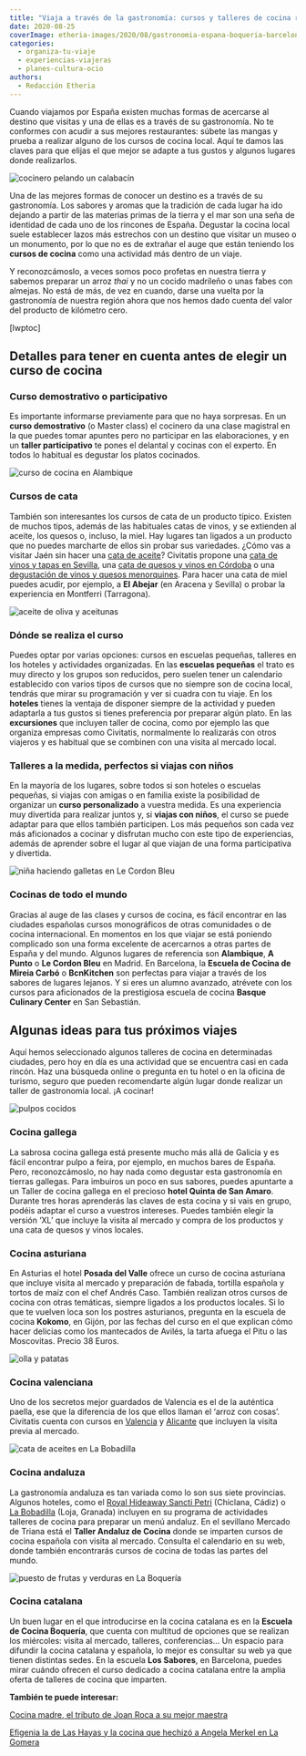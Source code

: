 ```yaml
---
title: "Viaja a través de la gastronomía: cursos y talleres de cocina regional en España"
date: 2020-08-25
coverImage: etheria-images/2020/08/gastronomia-espana-boqueria-barcelona.jpg
categories: 
  - organiza-tu-viaje
  - experiencias-viajeras
  - planes-cultura-ocio
authors: 
  - Redacción Etheria
---
```


Cuando viajamos por España existen muchas formas de acercarse al destino que visitas y 
una de ellas es a través de su gastronomía. No te conformes con acudir a sus mejores 
restaurantes: súbete las mangas y prueba a realizar alguno de los cursos de cocina 
local. Aquí te damos las claves para que elijas el que mejor se adapte a tus gustos y 
algunos lugares donde realizarlos. 

![cocinero pelando un calabacín](etheria-images/2020/08/gastronomia-calabacin.jpg "Prueba a realizar un taller de cocina en tus viajes por España, no te arrepentirás. © Caroline Attwood")

Una de las mejores formas de conocer un destino es a través de su gastronomía. Los 
sabores y aromas que la tradición de cada lugar ha ido dejando a partir de las materias 
primas de la tierra y el mar son una seña de identidad de cada uno de los rincones de 
España. Degustar la cocina local suele establecer lazos más estrechos con un destino que 
visitar un museo o un monumento, por lo que no es de extrañar el auge que están teniendo 
los **cursos de cocina** como una actividad más dentro de un viaje. 

Y reconozcámoslo, a veces somos poco profetas en nuestra tierra y sabemos preparar un 
arroz _thai_ y no un cocido madrileño o unas fabes con almejas. No está de más, de vez 
en cuando, darse una vuelta por la gastronomía de nuestra región ahora que nos hemos 
dado cuenta del valor del producto de kilómetro cero. 

\[lwptoc\]

## Detalles para tener en cuenta antes de elegir un curso de cocina

### Curso demostrativo o participativo

Es importante informarse previamente para que no haya sorpresas. En un **curso 
demostrativo** (o Master class) el cocinero da una clase magistral en la que puedes 
tomar apuntes pero no participar en las elaboraciones, y en un **taller participativo** 
te pones el delantal y cocinas con el experto. En todos lo habitual es degustar los 
platos cocinados. 

![curso de cocina en Alambique](etheria-images/2020/08/gatronomia-espanola-curso-alambique.jpg "Curso de cocina en Alambique. © SG")

### Cursos de cata

También son interesantes los cursos de cata de un producto típico. Existen de muchos 
tipos, además de las habituales catas de vinos, y se extienden al aceite, los quesos o, 
incluso, la miel. Hay lugares tan ligados a un producto que no puedes marcharte de ellos 
sin probar sus variedades. ¿Cómo vas a visitar Jaén sin hacer una [cata de 
aceite](https://www.civitatis.com/es/ubeda/cata-aceites-jaen/?aid=10211)? Civitatis 
propone una [cata de vinos y tapas en 
Sevilla](https://www.civitatis.com/es/sevilla/cata-vinos-tapas/?aid=10211), una [cata de 
quesos y vinos en 
Córdoba](https://www.civitatis.com/es/cordoba/cata-quesos-vinos/?aid=10211) o una [degustación 
de vinos y quesos 
menorquines](https://www.civitatis.com/es/menorca/degustacion-quesos-vinos/?aid=10211). 
Para hacer una cata de miel puedes acudir, por ejemplo, a **El Abejar** (en Aracena y 
Sevilla) o probar la experiencia en Montferri (Tarragona). 

![aceite de oliva y aceitunas](etheria-images/2020/08/gastronomia-espana-aceite-oliva.jpg "Aceite de oliva.")

### Dónde se realiza el curso

Puedes optar por varias opciones: cursos en escuelas pequeñas, talleres en los hoteles y 
actividades organizadas. En las **escuelas pequeñas** el trato es muy directo y los 
grupos son reducidos, pero suelen tener un calendario establecido con varios tipos de 
cursos que no siempre son de cocina local, tendrás que mirar su programación y ver si 
cuadra con tu viaje. En los **hoteles** tienes la ventaja de disponer siempre de la 
actividad y pueden adaptarla a tus gustos si tienes preferencia por preparar algún 
plato. En las **excursiones** que incluyen taller de cocina, como por ejemplo las que 
organiza empresas como Civitatis, normalmente lo realizarás con otros viajeros y es 
habitual que se combinen con una visita al mercado local. 

### Talleres a la medida, perfectos si viajas con niños

En la mayoría de los lugares, sobre todos si son hoteles o escuelas pequeñas, si viajas 
con amigas o en familia existe la posibilidad de organizar un **curso personalizado** a 
vuestra medida. Es una experiencia muy divertida para realizar juntos y, si **viajas con 
niños**, el curso se puede adaptar para que ellos también participen. Los más pequeños 
son cada vez más aficionados a cocinar y disfrutan mucho con este tipo de experiencias, 
además de aprender sobre el lugar al que viajan de una forma participativa y divertida. 

![niña haciendo galletas en Le Cordon Bleu](etheria-images/2020/08/gastronomia-curso-con-ninos.jpg "Curso para cocinar con niños en Le Cordon Bleu de Madrid. © SG")

### Cocinas de todo el mundo

Gracias al auge de las clases y cursos de cocina, es fácil encontrar en las ciudades 
españolas cursos monográficos de otras comunidades o de cocina internacional. En 
momentos en los que viajar se está poniendo complicado son una forma excelente de 
acercarnos a otras partes de España y del mundo. Algunos lugares de referencia son 
**Alambique**, **A Punto** o **Le Cordon Bleu** en Madrid. En Barcelona, la **Escuela de 
Cocina de Mireia Carbó** o **BcnKitchen** son perfectas para viajar a través de los 
sabores de lugares lejanos. Y si eres un alumno avanzado, atrévete con los cursos para 
aficionados de la prestigiosa escuela de cocina **Basque Culinary Center** en San 
Sebastián. 

## Algunas ideas para tus próximos viajes

Aquí hemos seleccionado algunos talleres de cocina en determinadas ciudades, pero hoy en 
día es una actividad que se encuentra casi en cada rincón. Haz una búsqueda online o 
pregunta en tu hotel o en la oficina de turismo, seguro que pueden recomendarte algún 
lugar donde realizar un taller de gastronomía local. ¡A cocinar! 

![pulpos cocidos](etheria-images/2020/08/gastronomia-gallega-pulpos.jpg "Pulpos en A Coruña. © Ellen Hughes")

### Cocina gallega

La sabrosa cocina gallega está presente mucho más allá de Galicia y es fácil encontrar 
pulpo a feira, por ejemplo, en muchos bares de España. Pero, reconozcámoslo, no hay nada 
como degustar esta gastronomía en tierras gallegas. Para imbuiros un poco en sus 
sabores, puedes apuntarte a un Taller de cocina gallega en el precioso **hotel Quinta de 
San Amaro**. Durante tres horas aprenderás las claves de esta cocina y si vais en grupo, 
podéis adaptar el curso a vuestros intereses. Puedes también elegir la versión ‘XL’ que 
incluye la visita al mercado y compra de los productos y una cata de quesos y vinos 
locales. 

### Cocina asturiana

En Asturias el hotel **Posada del Valle** ofrece un curso de cocina asturiana que 
incluye visita al mercado y preparación de fabada, tortilla española y tortos de maíz 
con el chef Andrés Caso. También realizan otros cursos de cocina con otras temáticas, 
siempre ligados a los productos locales. Si lo que te vuelven loca son los postres 
asturianos, pregunta en la escuela de cocina **Kokomo**, en Gijón, por las fechas del 
curso en el que explican cómo hacer delicias como los mantecados de Avilés, la tarta 
afuega el Pitu o las Moscovitas. Precio 38 Euros. 

![olla y patatas](etheria-images/2020/08/gastronomia-espanola-patatas.jpg "Las patatas son un ingrediente básico en las gastronomías del norte de España.")

### Cocina valenciana

Uno de los secretos mejor guardados de Valencia es el de la auténtica paella, ese que la 
diferencia de los que ellos llaman el ‘arroz con cosas’. Civitatis cuenta con cursos en [Valencia](https://www.civitatis.com/es/valencia/taller-paella-valenciana/?aid=10211) 
y [Alicante](https://www.civitatis.com/es/alicante/taller-paella/?aid=10211) que 
incluyen la visita previa al mercado. 

![cata de aceites en La Bobadilla](etheria-images/2020/08/gastronomia-espanola-la-bobadilla.jpg "Recogida de ingredientes con el chef y cata de aceite en La Bobadilla. © Barceló Hotel Group")

### Cocina andaluza

La gastronomía andaluza es tan variada como lo son sus siete provincias. Algunos 
hoteles, como el [Royal Hideaway Sancti 
Petri](https://etheriamagazine.com/2020/05/21/hotel-lujo-costa-cadiz-royal-hideaway-sancti-petri/) 
(Chiclana, Cádiz) o [La 
Bobadilla](https://etheriamagazine.com/2018/08/23/hotel-la-bobadilla-loja-granada/) 
(Loja, Granada) incluyen en su programa de actividades talleres de cocina para preparar 
un menú andaluz. En el sevillano Mercado de Triana está el **Taller Andaluz de Cocina** 
donde se imparten cursos de cocina española con visita al mercado. Consulta el 
calendario en su web, donde también encontrarás cursos de cocina de todas las partes del 
mundo. 

![puesto de frutas y verduras en La Boquería](etheria-images/2020/08/gastronomia-espana-boqueria-barcelona.jpg "Mercado de la Boquería en Barcelona.")

### Cocina catalana

Un buen lugar en el que introducirse en la cocina catalana es en la **Escuela de Cocina 
Boquería**, que cuenta con multitud de opciones que se realizan los miércoles: visita al 
mercado, talleres, conferencias… Un espacio para difundir la cocina catalana y española, 
lo mejor es consultar su web ya que tienen distintas sedes. En la escuela **Los 
Sabores**, en Barcelona, puedes mirar cuándo ofrecen el curso dedicado a cocina catalana 
entre la amplia oferta de talleres de cocina que imparten. 

**También te puede interesar:** 

[Cocina madre, el tributo de Joan Roca a su mejor 
maestra](https://etheriamagazine.com/2021/04/03/nuevo-libro-joan-roca-cocina-madre/) 

[Efigenia la de Las Hayas y la cocina que hechizó a Angela Merkel en La 
Gomera](https://etheriamagazine.com/2021/01/06/casa-efigenia-mejor-restaurante-vegetariano-la-gomera/)
